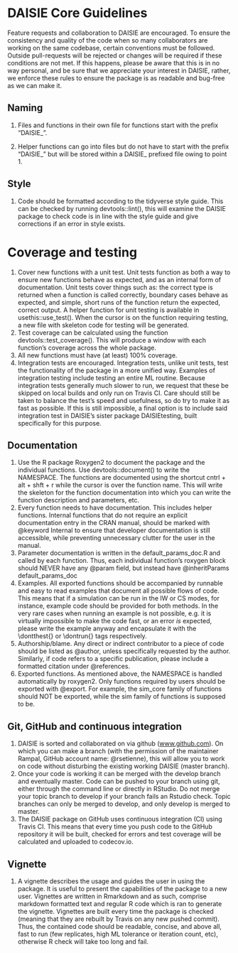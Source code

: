 # DAISIE Core Guidelines
Feature requests and collaboration to DAISIE are encouraged. To ensure the consistency and quality of the code when so many collaborators are working on the same codebase, certain conventions must be followed. Outside pull-requests will be rejected or changes will be required if these conditions are not met. If this happens, please be aware that this is in no way personal, and be sure that we appreciate your interest in DAISIE, rather, we enforce these rules to ensure the package is as readable and bug-free as we can make it.

## Naming
1. Files and functions in their own file for functions start with the prefix “DAISIE_”.

2. Helper functions can go into files but do not have to start with the prefix “DAISIE_” but will be stored within a DAISIE_ prefixed file owing to point 1.
## Style
1. Code should be formatted according to the tidyverse style guide. This can be checked by running devtools::lint(), this will examine the DAISIE package to check code is in line with the style guide and give corrections if an error in style exists.
# Coverage and testing
1. Cover new functions with a unit test. Unit tests function as both a way to ensure new functions behave as expected, and as an internal form of documentation. Unit tests cover things such as: the correct type is returned when a function is called correctly, boundary cases behave as expected, and simple, short runs of the function return the expected, correct output. A helper function for unit testing is available in usethis::use_test(). When the cursor is on the function requiring testing, a new file with skeleton code for testing will be generated.
2. Test coverage can be calculated using the function devtools::test_coverage(). This will produce a window with each function’s coverage across the whole package.
3. All new functions must have (at least) 100% coverage.
4. Integration tests are encouraged. Integration tests, unlike unit tests, test the functionality of the package in a more unified way. Examples of integration testing include testing an entire ML routine. Because integration tests generally much slower to run, we request that these be skipped on local builds and only run on Travis CI. Care should still be taken to balance the test’s speed and usefulness, so do try to make it as fast as possible. If this is still impossible, a final option is to include said integration test in DAISIE’s sister package DAISIEtesting, built specifically for this purpose.
 
## Documentation
1. Use the R package Roxygen2 to document the package and the individual functions. Use devtools::document() to write the NAMESPACE. The functions are documented using the shortcut cntrl + alt + shft + r while the cursor is over the function name. This will write the skeleton for the function documentation into which you can write the function description and parameters, etc.
2. Every function needs to have documentation. This includes helper functions. Internal functions that do not require an explicit documentation entry in the CRAN manual, should be marked with @keyword Internal to ensure that developer documentation is still accessible, while preventing unnecessary clutter for the user in the manual.
3. Parameter documentation is written in the default_params_doc.R and called by each function. Thus, each individual function’s roxygen block should NEVER have any @param field, but instead have @inheritParams default_params_doc
4. Examples. All exported functions should be accompanied by runnable and easy to read examples that document all possible flows of code. This means that if a simulation can be run in the IW or CS modes, for instance, example code should be provided for both methods. In the very rare cases when running an example is not possible, e.g. it is virtually impossible to make the code fast, or an error *is* expected, please write the example anyway and encapsulate it with the \dontthest{} or \dontrun{} tags respectively.
5. Authorship/blame. Any direct or indirect contributor to a piece of code should be listed as @author, unless specifically requested by the author. Similarly, if code refers to a specific publication, please include a formatted citation under @references.
6. Exported functions. As mentioned above, the NAMESPACE is handled automatically by roxygen2. Only functions required by users should be exported with @export. For example, the sim_core family of functions should NOT be exported, while the sim family of functions is supposed to be.

## Git, GitHub and continuous integration
1. DAISIE is sorted and collaborated on via github (www.github.com). On which you can make a branch (with the permission of the maintainer Rampal, GitHub account name: @rsetienne), this will allow you to work on code without disturbing the existing working DAISIE (master branch). 
2. Once your code is working it can be merged with the develop branch and eventually master. Code can be pushed to your branch using git, either through the command line or directly in RStudio. Do not merge your topic branch to develop if your branch fails an Rstudio check. Topic branches can only be merged to develop, and only develop is merged to master. 
3. The DAISIE package on GitHub uses continuous integration (CI) using Travis CI. This means that every time you push code to the GitHub repository it will be built, checked for errors and test coverage will be calculated and uploaded to codecov.io.
## Vignette
1. A vignette describes the usage and guides the user in using the package. It is useful to present the capabilities of the package to a new user. Vignettes are written in Rmarkdown and as such, comprise markdown formatted text and regular R code which is ran to generate the vignette. Vignettes are built every time the package is checked (meaning that they are rebuilt by Travis on any new pushed commit). Thus, the contained code should be readable, concise, and above all, fast to run (few replicates, high ML tolerance or iteration count, etc), otherwise R check will take too long and fail.
